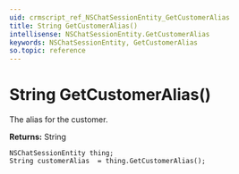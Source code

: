 ```yaml
---
uid: crmscript_ref_NSChatSessionEntity_GetCustomerAlias
title: String GetCustomerAlias()
intellisense: NSChatSessionEntity.GetCustomerAlias
keywords: NSChatSessionEntity, GetCustomerAlias
so.topic: reference
---
```


# String GetCustomerAlias()

The alias for the customer.

**Returns:** String

```crmscript
NSChatSessionEntity thing;
String customerAlias  = thing.GetCustomerAlias();
```

